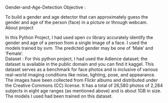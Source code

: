 Gender-and-Age-Detection 
Objective :

To build a gender and age detector that can approximately guess the gender and age of the person (face) in a picture or through webcam.
<br>
About project


In this Python Project, I had used open cv library accurately identify the gender and age of a person from a single image of a face. I used the models trained by svm. The predicted gender may be one of ‘Male’ and ‘Female’.
<br>
Dataset :
For this python project, I had used the Adience dataset; the dataset is available in the public domain and you can find it kaggel. This dataset serves as a benchmark for face photos and is inclusive of various real-world imaging conditions like noise, lighting, pose, and appearance. The images have been collected from Flickr albums and distributed under the Creative Commons (CC) license. It has a total of 26,580 photos of 2,284 subjects in eight age ranges (as mentioned above) and is about 1GB in size. The models I used had been trained on this dataset.





